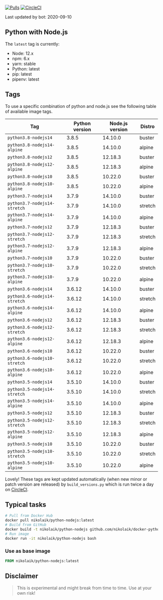 [![Pulls](https://img.shields.io/docker/pulls/nikolaik/python-nodejs.svg?style=flat-square)](https://hub.docker.com/r/nikolaik/python-nodejs/)
[![CircleCI](https://img.shields.io/circleci/project/github/nikolaik/docker-python-nodejs.svg?style=flat-square)](https://circleci.com/gh/nikolaik/docker-python-nodejs)

Last updated by bot: 2020-09-10

## Python with Node.js
The `latest` tag is currently:

- Node: 12.x
- npm: 6.x
- yarn: stable
- Python: latest
- pip: latest
- pipenv: latest

## Tags
To use a specific combination of python and node.js see the following table of available image tags.

Tag | Python version | Node.js version | Distro
--- | --- | --- | ---
`python3.8-nodejs14` | 3.8.5 | 14.10.0 | buster
`python3.8-nodejs14-alpine` | 3.8.5 | 14.10.0 | alpine
`python3.8-nodejs12` | 3.8.5 | 12.18.3 | buster
`python3.8-nodejs12-alpine` | 3.8.5 | 12.18.3 | alpine
`python3.8-nodejs10` | 3.8.5 | 10.22.0 | buster
`python3.8-nodejs10-alpine` | 3.8.5 | 10.22.0 | alpine
`python3.7-nodejs14` | 3.7.9 | 14.10.0 | buster
`python3.7-nodejs14-stretch` | 3.7.9 | 14.10.0 | stretch
`python3.7-nodejs14-alpine` | 3.7.9 | 14.10.0 | alpine
`python3.7-nodejs12` | 3.7.9 | 12.18.3 | buster
`python3.7-nodejs12-stretch` | 3.7.9 | 12.18.3 | stretch
`python3.7-nodejs12-alpine` | 3.7.9 | 12.18.3 | alpine
`python3.7-nodejs10` | 3.7.9 | 10.22.0 | buster
`python3.7-nodejs10-stretch` | 3.7.9 | 10.22.0 | stretch
`python3.7-nodejs10-alpine` | 3.7.9 | 10.22.0 | alpine
`python3.6-nodejs14` | 3.6.12 | 14.10.0 | buster
`python3.6-nodejs14-stretch` | 3.6.12 | 14.10.0 | stretch
`python3.6-nodejs14-alpine` | 3.6.12 | 14.10.0 | alpine
`python3.6-nodejs12` | 3.6.12 | 12.18.3 | buster
`python3.6-nodejs12-stretch` | 3.6.12 | 12.18.3 | stretch
`python3.6-nodejs12-alpine` | 3.6.12 | 12.18.3 | alpine
`python3.6-nodejs10` | 3.6.12 | 10.22.0 | buster
`python3.6-nodejs10-stretch` | 3.6.12 | 10.22.0 | stretch
`python3.6-nodejs10-alpine` | 3.6.12 | 10.22.0 | alpine
`python3.5-nodejs14` | 3.5.10 | 14.10.0 | buster
`python3.5-nodejs14-stretch` | 3.5.10 | 14.10.0 | stretch
`python3.5-nodejs14-alpine` | 3.5.10 | 14.10.0 | alpine
`python3.5-nodejs12` | 3.5.10 | 12.18.3 | buster
`python3.5-nodejs12-stretch` | 3.5.10 | 12.18.3 | stretch
`python3.5-nodejs12-alpine` | 3.5.10 | 12.18.3 | alpine
`python3.5-nodejs10` | 3.5.10 | 10.22.0 | buster
`python3.5-nodejs10-stretch` | 3.5.10 | 10.22.0 | stretch
`python3.5-nodejs10-alpine` | 3.5.10 | 10.22.0 | alpine

Lovely! These tags are kept updated automatically (when new minor or patch version are released) by `build_versions.py` which is run twice a day on [CircleCI](https://circleci.com/gh/nikolaik/docker-python-nodejs).

## Typical tasks
```bash
# Pull from Docker Hub
docker pull nikolaik/python-nodejs:latest
# Build from GitHub
docker build -t nikolaik/python-nodejs github.com/nikolaik/docker-python-nodejs
# Run image
docker run -it nikolaik/python-nodejs bash
```

### Use as base image
```Dockerfile
FROM nikolaik/python-nodejs:latest
```

## Disclaimer
> This is experimental and might break from time to time. Use at your own risk!
